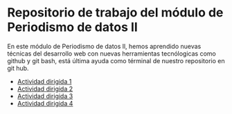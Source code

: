 # Repositorio de trabajo del módulo de Periodismo de datos II

En este módulo de Periodismo de datos ll, hemos aprendido nuevas técnicas del desarrollo web
con nuevas herramientas tecnólogicas como github y git bash, está última
ayuda como términal de nuestro repositorio en git hub.

 
- [Actividad dirigida 1](ad1.md)
- [Actividad dirigida 2](ad2.md) 
- [Actividad dirigida 3](ad3.ipynb)
- [Actividad dirigida 4](api-covid-pandas.ipynb)



